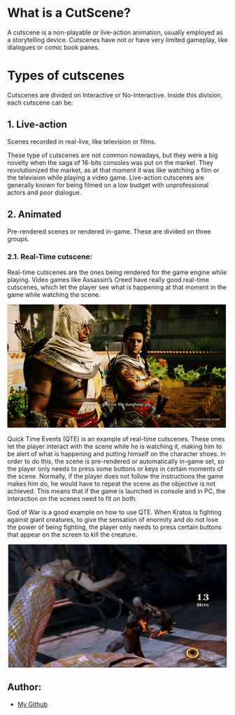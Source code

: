 # What is a CutScene?

A cutscene is a non-playable or live-action animation, usually employed as a storytelling device. Cutscenes have not or have very limited gameplay, like dialogues or comic book panes. 

# Types of cutscenes

Cutscenes are divided on Interactive or No-Interactive. Inside this division, each cutscene can be: 

## 1. Live-action

Scenes recorded in real-live, like television or films. 

These type of cutscenes are not common nowadays, but they were a big novelty when the saga of 16-bits consoles was put on the market. They revolutionized the market, as at that moment it was like watching a film or the television while playing a video game. 
Live-action cutscenes are generally known for being filmed on a low budget with unprofessional actors and poor dialogue. 

## 2. Animated

Pre-rendered scenes or rendered in-game. These are divided on three groups.  

### 2.1. Real-Time cutscene: 

Real-time cutscenes are the ones being rendered for the game engine while playing. Video games like Assassin’s Creed have really good real-time cutscenes, which let the player see what is happening at that moment in the game while watching the scene.  

![](https://github.com/JoanBarduena/CutSceneManager/blob/master/docs/assasinscreed.gif)

Quick Time Events (QTE) is an example of real-time cutscenes. These ones let the player interact with the scene while he is watching it, making him to be alert of what is happening and putting himself on the character shoes. In order to do this, the scene is pre-rendered or automatically in-game set, so the player only needs to press some buttons or keys in certain moments of the scene. Normally, if the player does not follow the instructions the game makes him do, he would have to repeat the scene as the objective is not achieved. This means that if the game is launched in console and in PC, the interaction on the scenes need to fit on both. 

God of War is a good example on how to use QTE. When Kratos is fighting against giant creatures, to give the sensation of enormity and do not lose the power of being fighting, the player only needs to press certain buttons that appear on the screen to kill the creature.

<p align="center">
  <img  src="https://github.com/JoanBarduena/CutSceneManager/blob/master/docs/kratos_gif.gif" width="500">
</p>

## Author:

- [My Github](https://github.com/JoanBarduena)
